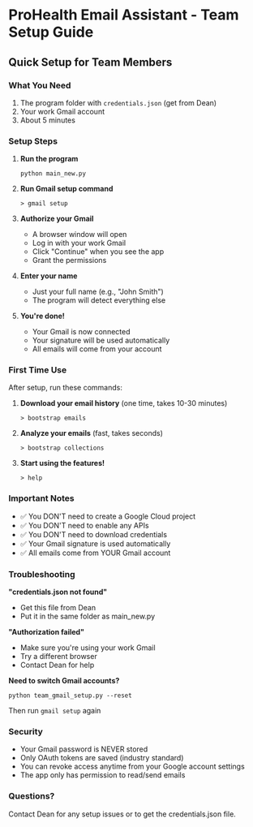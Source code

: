 # ProHealth Email Assistant - Team Setup Guide

## Quick Setup for Team Members

### What You Need
1. The program folder with `credentials.json` (get from Dean)
2. Your work Gmail account
3. About 5 minutes

### Setup Steps

1. **Run the program**
   ```
   python main_new.py
   ```

2. **Run Gmail setup command**
   ```
   > gmail setup
   ```

3. **Authorize your Gmail**
   - A browser window will open
   - Log in with your work Gmail
   - Click "Continue" when you see the app
   - Grant the permissions

4. **Enter your name**
   - Just your full name (e.g., "John Smith")
   - The program will detect everything else

5. **You're done!**
   - Your Gmail is now connected
   - Your signature will be used automatically
   - All emails will come from your account

### First Time Use

After setup, run these commands:

1. **Download your email history** (one time, takes 10-30 minutes)
   ```
   > bootstrap emails
   ```

2. **Analyze your emails** (fast, takes seconds)
   ```
   > bootstrap collections
   ```

3. **Start using the features!**
   ```
   > help
   ```

### Important Notes

- ✅ You DON'T need to create a Google Cloud project
- ✅ You DON'T need to enable any APIs
- ✅ You DON'T need to download credentials
- ✅ Your Gmail signature is used automatically
- ✅ All emails come from YOUR Gmail account

### Troubleshooting

**"credentials.json not found"**
- Get this file from Dean
- Put it in the same folder as main_new.py

**"Authorization failed"**
- Make sure you're using your work Gmail
- Try a different browser
- Contact Dean for help

**Need to switch Gmail accounts?**
```
python team_gmail_setup.py --reset
```
Then run `gmail setup` again

### Security

- Your Gmail password is NEVER stored
- Only OAuth tokens are saved (industry standard)
- You can revoke access anytime from your Google account settings
- The app only has permission to read/send emails

### Questions?

Contact Dean for any setup issues or to get the credentials.json file.